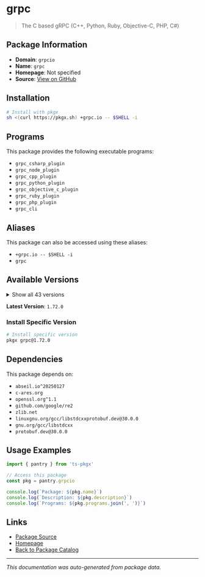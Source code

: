 # grpc

> The C based gRPC (C++, Python, Ruby, Objective-C, PHP, C#)

## Package Information

- **Domain**: `grpcio`
- **Name**: `grpc`
- **Homepage**: Not specified
- **Source**: [View on GitHub](https://github.com/pkgxdev/pantry/tree/main/projects/grpc.io/package.yml)

## Installation

```bash
# Install with pkgx
sh <(curl https://pkgx.sh) +grpc.io -- $SHELL -i
```

## Programs

This package provides the following executable programs:

- `grpc_csharp_plugin`
- `grpc_node_plugin`
- `grpc_cpp_plugin`
- `grpc_python_plugin`
- `grpc_objective_c_plugin`
- `grpc_ruby_plugin`
- `grpc_php_plugin`
- `grpc_cli`

## Aliases

This package can also be accessed using these aliases:

- `+grpc.io -- $SHELL -i`
- `grpc`

## Available Versions

<details>
<summary>Show all 43 versions</summary>

- `1.72.0`, `1.71.1`, `1.71.0`, `1.70.2`, `1.70.1`
- `1.70.0`, `1.69.0`, `1.68.2`, `1.68.1`, `1.68.0`
- `1.67.1`, `1.67.0`, `1.66.2`, `1.65.5`, `1.65.4`
- `1.65.3`, `1.65.2`, `1.65.1`, `1.65.0`, `1.64.2`
- `1.64.1`, `1.64.0`, `1.63.1`, `1.62.2`, `1.62.1`
- `1.62.0`, `1.61.2`, `1.61.1`, `1.61.0`, `1.60.1`
- `1.60.0`, `1.59.4`, `1.59.3`, `1.59.2`, `1.59.1`
- `1.59.0`, `1.58.2`, `1.58.1`, `1.58.0`, `1.57.1`
- `1.56.4`, `1.56.3`, `1.55.4`

</details>

**Latest Version**: `1.72.0`

### Install Specific Version

```bash
# Install specific version
pkgx grpc@1.72.0
```

## Dependencies

This package depends on:

- `abseil.io^20250127`
- `c-ares.org`
- `openssl.org^1.1`
- `github.com/google/re2`
- `zlib.net`
- `linuxgnu.org/gcc/libstdcxxprotobuf.dev@30.0.0`
- `gnu.org/gcc/libstdcxx`
- `protobuf.dev@30.0.0`

## Usage Examples

```typescript
import { pantry } from 'ts-pkgx'

// Access this package
const pkg = pantry.grpcio

console.log(`Package: ${pkg.name}`)
console.log(`Description: ${pkg.description}`)
console.log(`Programs: ${pkg.programs.join(', ')}`)
```

## Links

- [Package Source](https://github.com/pkgxdev/pantry/tree/main/projects/grpc.io/package.yml)
- [Homepage](#)
- [Back to Package Catalog](../package-catalog.md)

---

*This documentation was auto-generated from package data.*

